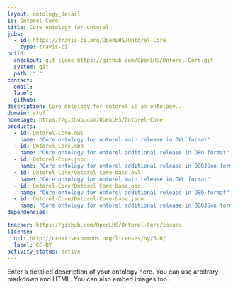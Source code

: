 ```yaml
---
layout: ontology_detail
id: Ontorel-Core
title: Core ontology for ontorel
jobs:
  - id: https://travis-ci.org/OpenLHS/Ontorel-Core
    type: travis-ci
build:
  checkout: git clone https://github.com/OpenLHS/Ontorel-Core.git
  system: git
  path: "."
contact:
  email: 
  label: 
  github: 
description: Core ontology for ontorel is an ontology...
domain: stuff
homepage: https://github.com/OpenLHS/Ontorel-Core
products:
  - id: Ontorel-Core.owl
    name: "Core ontology for ontorel main release in OWL format"
  - id: Ontorel-Core.obo
    name: "Core ontology for ontorel additional release in OBO format"
  - id: Ontorel-Core.json
    name: "Core ontology for ontorel additional release in OBOJSon format"
  - id: Ontorel-Core/Ontorel-Core-base.owl
    name: "Core ontology for ontorel main release in OWL format"
  - id: Ontorel-Core/Ontorel-Core-base.obo
    name: "Core ontology for ontorel additional release in OBO format"
  - id: Ontorel-Core/Ontorel-Core-base.json
    name: "Core ontology for ontorel additional release in OBOJSon format"
dependencies:

tracker: https://github.com/OpenLHS/Ontorel-Core/issues
license:
  url: http://creativecommons.org/licenses/by/3.0/
  label: CC-BY
activity_status: active
---
```


Enter a detailed description of your ontology here. You can use arbitrary markdown and HTML.
You can also embed images too.

